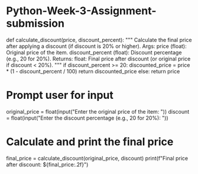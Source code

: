 # Python-Week-3-Assignment-submission

def calculate_discount(price, discount_percent):
    """
    Calculate the final price after applying a discount (if discount is 20% or higher).
    Args:
        price (float): Original price of the item.
        discount_percent (float): Discount percentage (e.g., 20 for 20%).
    Returns:
        float: Final price after discount (or original price if discount < 20%).
    """
    if discount_percent >= 20:
        discounted_price = price * (1 - discount_percent / 100)
        return discounted_price
    else:
        return price

# Prompt user for input
original_price = float(input("Enter the original price of the item: "))
discount = float(input("Enter the discount percentage (e.g., 20 for 20%): "))

# Calculate and print the final price
final_price = calculate_discount(original_price, discount)
print(f"Final price after discount: ${final_price:.2f}")
